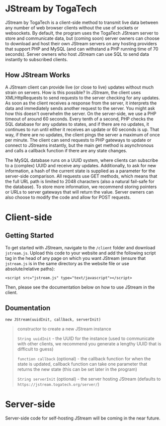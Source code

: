 # JStream by TogaTech
JStream by TogaTech is a client-side method to transmit live data between any number of web browser clients without the use of sockets or websockets. By default, the program uses the TogaTech JStream server to store and communicate data, but (coming soon) server owners can choose to download and host their own JStream servers on any hosting providers that support PHP and MySQL (and can withstand a PHP running time of 70 seconds). Server owners who host JStream can use SQL to send data instantly to subscribed clients.

## How JStream Works
A JStream client can provide live (or close to live) updates without much strain on servers. How is this possible? In JStream, the client uses XMLHttpRequests to send requests to the server checking for any updates. As soon as the client receives a response from the server, it interprets the data and immediately sends another request to the server. You might ask how this doesn't overwhelm the server. On the server-side, we use a PHP timeout of around 60 seconds. Every tenth of a second, PHP checks the SQL database for any updates to states, and if there are no updates, it continues to run until either it receives an update or 60 seconds is up. That way, if there are no updates, the client pings the server a maximum of once per minute. The client can send requests to PHP gateways to update or connect to JStreams instantly, but the main get method is asynchronous and calls a callback function if there are any state changes.

The MySQL database runs on a UUID system, where clients can subscribe to a (complex) UUID and receive any updates. Additionally, to ask for new information, a hash of the current state is supplied as a parameter for the server-side comparison. All requests use GET methods, which means that the full URL path is limited to 2048 characters (also a natural fail-safe for the database). To store more information, we recommend storing pointers or URLs to server gateways that will return the value. Server owners can also choose to modify the code and allow for POST requests.


# Client-side

## Getting Started
To get started with JStream, navigate to the `/client` folder and download `jstream.js`. Upload this code to your website and add the following script tag in the head of any page on which you want JStream (ensure that `jstream.js` is in the same directory as the website file or use absolute/relative paths):

`<script src="jstream.js" type="text/javascript"></script>`

Then, please see the documentation below on how to use JStream in the client.

## Doumentation

`new JStream(uuidInit, callback, serverInit)`

> constructor to create a new JStream instance
> 
> `String uuidInit` - the UUID for the instance (used to communicate with other clients, we recommend you generate a lengthy UUID that is difficult to guess)
> 
> `function callback` (optional) - the callback function for when the state is updated, callback function can take one parameter that returns the new state (this can be set later in the program)
> 
> `String serverInit` (optional) - the server hosting JStream (defaults to `https://jstream.togatech.org/server/`)

# Server-side
Server-side code for self-hosting JStream will be coming in the near future.
